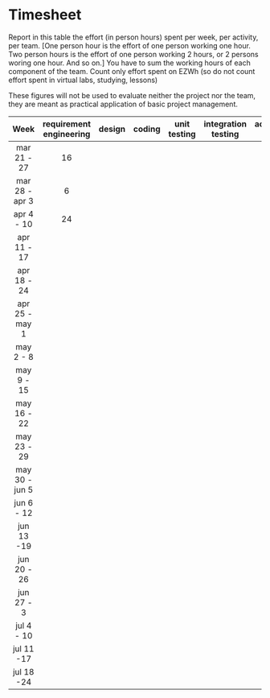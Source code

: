 # Timesheet

Report in this table the effort (in person hours) spent per week, per activity, per team. 
[One person hour is the effort of one person working one hour.
Two person hours is the effort of one person working 2 hours, or 2 persons woring one hour. And so on.]
You have to sum the working hours of each component of the team.
Count only effort spent on EZWh (so do not count effort spent in virtual labs, studying, lessons)

These figures will not be used to evaluate neither the project nor the team, they are meant as practical application of basic project management.

| Week | requirement engineering | design | coding | unit testing | integration testing | acceptance testing | management | git maven |
|:-----------:|:-------:|:-----------:|:-----------:|:----------:|:------------:|:---------------:|:-------------:|:--------------:|
| mar 21 - 27 |    16   | | | | | | | |
| mar 28 - apr 3 | 6    | | | | | | | |
| apr 4 - 10 |   24     | | | | | | | |
| apr 11 - 17 |         | | | | | | | | 
| apr 18 - 24 |         | | | | | | | | 
| apr 25 - may 1 |      | | | | | | | | 
| may 2 - 8 |           | | | | | | | | 
| may 9 - 15 |          | | | | | | | | 
| may 16 - 22 |         | | | | | | | | 
| may 23 - 29 |         | | | | | | | | 
| may 30 - jun 5 |      | | | | | | | | 
| jun 6 - 12 |          | | | | | | | | 
| jun 13 -19 |          | | | | | | | | 
| jun 20 - 26 |         | | | | | | | | 
| jun 27 - 3 |          | | | | | | | | 
| jul 4 - 10 |          | | | | | | | | 
| jul 11 -17 |          | | | | | | | |
| jul 18 -24 |          | | | | | | | |
